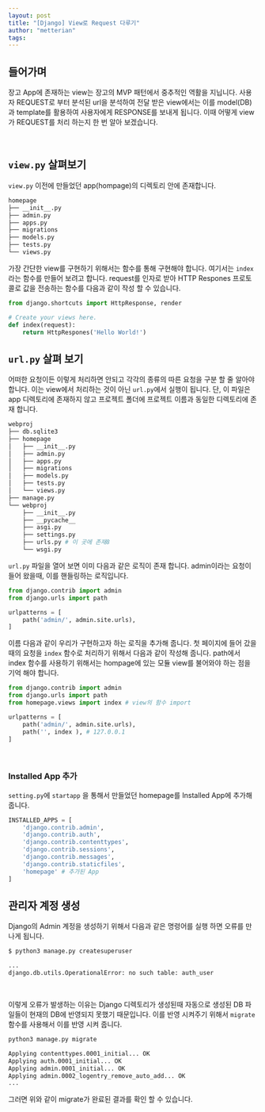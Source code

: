```yaml
---
layout: post
title: "[Django] View로 Request 다루기"
author: "metterian"
tags: 
---
```

## 들어가며

장고 App에 존재하는 view는 장고의 MVP 패턴에서 중추적인 역활을 지닙니다. 사용자 REQUEST로 부터 분석된 url을 분석하여 전달 받은 view에서는 이를 model(DB)과 template를 활용하여 사용자에게 RESPONSE를 보내게 됩니다. 이때 어떻게 view가 REQUEST를 처리 하는지 한 번 알아 보겠습니다.

<br>

## `view.py` 살펴보기

`view.py` 이전에 만들었던 app(hompage)의 디렉토리 안에 존재합니다.

```bash
homepage
├── __init__.py
├── admin.py
├── apps.py
├── migrations
├── models.py
├── tests.py
└── views.py
```



가장 간단한 view를 구현하기 위해서는 함수를 통해 구현해야 합니다. 여기서는 `index` 라는 함수를 만들어 보려고 합니다. request를 인자로 받아 HTTP Respones 프로토콜로 값을 전송하는 함수를 다음과 같이 작성 할 수 있습니다. 

```python
from django.shortcuts import HttpResponse, render

# Create your views here.
def index(request):
    return HttpRespones('Hello World!')
```



## `url.py` 살펴 보기

어떠한 요청이든 이렇게 처리하면 안되고 각각의 종류의 따른 요청을 구분 할 줄 알아야합니다. 이는 view에서 처리하는 것이 아닌 `url.py`에서 실행이 됩니다. 단, 이 파일은 app 디렉토리에 존재하지 않고 프로젝트 폴더에 프로젝트 이름과 동일한 디렉토리에 존재 합니다. 

```bash
webproj
├── db.sqlite3
├── homepage
│   ├── __init__.py
│   ├── admin.py
│   ├── apps.py
│   ├── migrations
│   ├── models.py
│   ├── tests.py
│   └── views.py
├── manage.py
└── webproj
    ├── __init__.py
    ├── __pycache__
    ├── asgi.py
    ├── settings.py
    ├── urls.py # 이 곳에 존재8
    └── wsgi.py
```



`url.py` 파일을 열어 보면 이미 다음과 같은 로직이 존재 합니다. admin이라는 요청이 들어 왔을때, 이를 핸들링하는 로직입니다.

```python
from django.contrib import admin
from django.urls import path

urlpatterns = [
    path('admin/', admin.site.urls),
]
```



이름 다음과 같이 우리가 구현하고자 하는 로직을 추가해 줍니다. 첫 페이지에 들어 갔을때의 요청을 `index` 함수로 처리하기 위해서 다음과 같이 작성해 줍니다. path에서 index 함수를 사용하기 위해서는 hompage에 있는 모듈 view를 불어와야 하는 점을 기억 해야 합니다. 

```python
from django.contrib import admin
from django.urls import path
from homepage.views import index # view의 함수 import

urlpatterns = [
    path('admin/', admin.site.urls),
    path('', index ), # 127.0.0.1
]
```

<br>

### Installed App 추가

`setting.py`에 `startapp` 을 통해서 만들었던 homepage를 Installed App에 추가해 줍니다. 

```python
INSTALLED_APPS = [
    'django.contrib.admin',
    'django.contrib.auth',
    'django.contrib.contenttypes',
    'django.contrib.sessions',
    'django.contrib.messages',
    'django.contrib.staticfiles',
    'homepage' # 추가된 App
]
```





## 관리자 계정 생성

Django의 Admin 계정을 생성하기 위해서 다음과 같은 명령어를 실행 하면 오류를 만나게 됩니다. 

```bash
$ python3 manage.py createsuperuser
```

```bash
...
django.db.utils.OperationalError: no such table: auth_user
```

<br>

이렇게 오류가 발생하는 이유는 Django 디렉토리가 생성된때 자동으로 생성된 DB 파일들이 현재의 DB에 반영되지 못했기 때문입니다. 이를 반영 시켜주기 위해서 `migrate` 함수를 사용해서 이를 반영 시켜 줍니다.

```bash
python3 manage.py migrate
```

```bash
Applying contenttypes.0001_initial... OK
Applying auth.0001_initial... OK
Applying admin.0001_initial... OK
Applying admin.0002_logentry_remove_auto_add... OK
...
```

그러면 위와 같이 migrate가 완료된 결과를 확인 할 수 있습니다. 